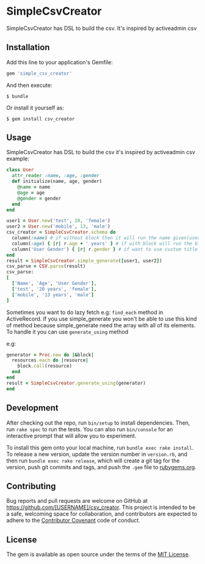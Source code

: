# SimpleCsvCreator

SimpleCsvCreator has DSL to build the csv. It's inspired by activeadmin csv

## Installation

Add this line to your application's Gemfile:

```ruby
gem 'simple_csv_creator'
```

And then execute:

    $ bundle

Or install it yourself as:

    $ gem install csv_creator

## Usage

SimpleCsvCreator has DSL to build the csv
it's inspired by activeadmin csv
example:

```ruby
class User
  attr_reader :name, :age, :gender
  def initialize(name, age, gender)
    @name = name
    @age = age
    @gender = gender
  end
end

user1 = User.new('test', 20, 'female')
user2 = User.new('mobile', 13, 'male')
csv_creator = SimpleCsvCreator.schema do
  column(:name) # if without block then it will run the name given(user.name), header name will be titleize of name
  column(:age) { |r| r.age + ' years' } # if with block will run the block
  column('User Gender') { |r| r.gender } # if want to use custom title need to give the block
end
result = SimpleCsvCreator.simple_generate([user1, user2])
csv_parse = CSV.parse(result)
csv_parse:
[
  ['Name', 'Age', 'User Gender'],
  ['test', '20 years', 'female'],
  ['mobile', '13 years', 'male']
]
```

Sometimes you want to do lazy fetch e.g: `find_each` method in ActiveRecord.
If you use simple_generate you won't be able to use this kind of method because simple_generate
need the array with all of its elements. To handle it you can use `generate_using` method

e.g:
```ruby
generator = Proc.new do |&block|
  resources.each do |resource|
    block.call(resource)
  end
end
result = SimpleCsvCreator.generate_using(generator)
end
```

## Development

After checking out the repo, run `bin/setup` to install dependencies. Then, run `rake spec` to run the tests. You can also run `bin/console` for an interactive prompt that will allow you to experiment.

To install this gem onto your local machine, run `bundle exec rake install`. To release a new version, update the version number in `version.rb`, and then run `bundle exec rake release`, which will create a git tag for the version, push git commits and tags, and push the `.gem` file to [rubygems.org](https://rubygems.org).

## Contributing

Bug reports and pull requests are welcome on GitHub at https://github.com/[USERNAME]/csv_creator. This project is intended to be a safe, welcoming space for collaboration, and contributors are expected to adhere to the [Contributor Covenant](http://contributor-covenant.org) code of conduct.


## License

The gem is available as open source under the terms of the [MIT License](http://opensource.org/licenses/MIT).
